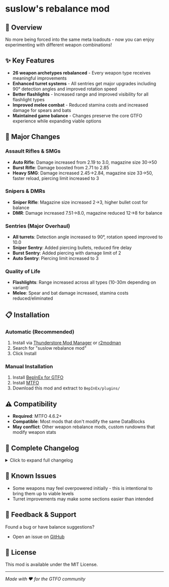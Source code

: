 # suslow's rebalance mod

## 🎯 Overview

No more being forced into the same meta loadouts - now you can enjoy experimenting with different weapon combinations!

## ✨ Key Features

- **26 weapon archetypes rebalanced** - Every weapon type receives meaningful improvements
- **Enhanced turret systems** - All sentries get major upgrades including 90° detection angles and improved rotation speed
- **Better flashlights** - Increased range and improved visibility for all flashlight types  
- **Improved melee combat** - Reduced stamina costs and increased damage for spears and bats
- **Maintained game balance** - Changes preserve the core GTFO experience while expanding viable options

## 🔧 Major Changes

### Assault Rifles & SMGs
- **Auto Rifle**: Damage increased from 2.19 to 3.0, magazine size 30→50
- **Burst Rifle**: Damage boosted from 2.71 to 2.85
- **Heavy SMG**: Damage increased 2.45→2.84, magazine size 33→50, faster reload, piercing limit increased to 3

### Snipers & DMRs  
- **Sniper Rifle**: Magazine size increased 2→3, higher bullet cost for balance
- **DMR**: Damage increased 7.51→8.0, magazine reduced 12→8 for balance

### Sentries (Major Overhaul)
- **All turrets**: Detection angle increased to 90°, rotation speed improved to 10.0
- **Sniper Sentry**: Added piercing bullets, reduced fire delay
- **Burst Sentry**: Added piercing with damage limit of 2
- **Auto Sentry**: Piercing limit increased to 3

### Quality of Life
- **Flashlights**: Range increased across all types (10-30m depending on variant)
- **Melee**: Spear and bat damage increased, stamina costs reduced/eliminated

## 📋 Installation

### Automatic (Recommended)
1. Install via [Thunderstore Mod Manager](https://www.overwolf.com/app/thunderstore-thunderstore_mod_manager) or [r2modman](https://gtfo.thunderstore.io/package/ebkr/r2modman/)
2. Search for "suslow rebalance mod" 
3. Click Install

### Manual Installation
1. Install [BepInEx for GTFO](https://gtfo.thunderstore.io/package/BepInEx/BepInExPack_GTFO/)
2. Install [MTFO](https://gtfo.thunderstore.io/package/dakkhuza/MTFO/) 
3. Download this mod and extract to `BepInEx/plugins/`

## ⚠️ Compatibility

- **Required**: MTFO 4.6.2+
- **Compatible**: Most mods that don't modify the same DataBlocks
- **May conflict**: Other weapon rebalance mods, custom rundowns that modify weapon stats

## 🔄 Complete Changelog

<details>
<summary>Click to expand full changelog</summary>

### Assault Rifles
- **GEAR_Rifle_Semi (Drekker PRES MOD 556 Rifle)**:
  - Magazine increased from 14 to 20
  - Reload time increased from 1.9s to 2.0s
  - Bullet cost increased from 3.8 to 3.83
- **GEAR_Rifle_Burst (Malatack CH 4 Burst Rifle)**:
  - Damage increased from 2.71 to 2.85
  - Bullet cost increased from 1.65 to 1.765
- **GEAR_Rifle_Auto (Malatack LX Assault Rifle)**:
  - Damage increased from 2.1875 to 3.0
  - Stagger damage multiplier reduced from 1.0 to 0.8
  - Precision damage multiplier reduced from 0.8 to 0.78
  - Magazine increased from 30 to 50
  - Reload time increased from 1.8s to 2.4s
  - Bullet cost increased from 1.47 to 2.0
- **GEAR_Rifle_Heavy_Auto_Special (Malatack HXC Heavy Assault Rifle)**:
  - Bullet cost reduced from 1.92 to 1.84

### SMGs
- **GEAR_SMG_Semi (Drekker CLR Short Rifle)**:
  - Fire mode changed from Semi to Burst
  - Damage increased from 4.81 to 7.0
  - Damage falloff start increased from 8.0 to 10.0
  - Bullet cost increased from 1.38 to 2.32
  - Shot delay reduced from 0.04s to 0.01s
  - Burst delay set to 0.15s
  - Burst shot count set to 3
- **GEAR_SMG_Burst (Van Auken LTC5 SMG)**:
  - Damage falloff start reduced from 10.0 to 8.0
  - Damage falloff end reduced from 65.0 to 60.0
- **GEAR_SMG_Heavy_Auto (Accrat ND6 Heavy SMG)**:
  - Damage increased from 2.45 to 2.84
  - Damage falloff start reduced from 7.0 to 6.0
  - Damage falloff end reduced from 60.0 to 55.0
  - Piercing bullets enabled
  - Piercing damage count limit set to 3
  - Precision damage multiplier increased from 0.8 to 0.91
  - Magazine increased from 33 to 50
  - Reload time reduced from 1.55s to 1.4s
  - Bullet cost reduced from 1.5 to 1.3
  - Shot delay reduced from 0.078s to 0.066s

### Snipers & DMRs
- **GEAR_DMR_Semi (TR22 Hanaway DMR)**:
  - Damage increased from 7.51 to 8.0
  - Damage falloff start reduced from 50.0 to 30.0
  - Damage falloff end reduced from 100.0 to 80.0
  - Precision damage multiplier reduced from 0.87 to 0.85
  - Magazine reduced from 12 to 8
  - Reload time increased from 2.3s to 2.4s
  - Bullet cost increased from 5.89 to 10.9
  - Shot delay increased from 0.25s to 0.35s
- **GEAR_Sniper_Semi (Köning PR 11 Sniper Rifle)**:
  - Magazine increased from 2 to 3
  - Bullet cost increased from 17.5 to 23.0

### Shotguns
- **GEAR_Shotgun_Semi (Buckland S870 Shotgun)**:
  - Damage increased from 3.01 to 3.1
  - Damage falloff start increased from 4.0 to 5.0
- **GEAR_Sawed-Off_Shotgun_Semi (Buckland SBS III Sawed-Off Shotgun)**:
  - Damage increased from 3.8 to 3.9
  - Magazine reduced from 4 to 3
- **GEAR_Shotgun_Pump (Buckland Custom K330 Slug Shotgun)**:
  - Bullet cost reduced from 12.0 to 11.5
  - Shot delay reduced from 0.75s to 0.70s
- **GEAR_Shotgun_Choke (Buckland XDIST2 Choke Mod Shotgun)**:
  - Precision damage multiplier reduced from 0.7333 to 0.6
  - Bullet cost increased from 16.3 to 20.6
- **GEAR_Shotgun_DoubleBarrel (Buckland AF6 Combat Shotgun)**:
  - Bullet cost reduced from 10.0 to 9.55

### Bullpup Rifles
- **GEAR_Bullpup_Auto (Accrat Golok DA Bullpup Rifle)**:
  - Damage increased from 2.1 to 2.84
  - Stagger damage multiplier reduced from 1.0 to 0.8
  - Magazine increased from 40 to 45
  - Bullet cost increased from 1.5 to 1.87
  - Shot delay increased from 0.055s to 0.0705s
  - Hip fire spread reduced from 2.5 to 2.0

### Sentries
- **All turrets**:
  - Detection angles increased from 20-40° to 90°
  - Rotation speed increased from 4-8 to 10
- **GEAR_SentryGun_Semi_sniper (Sniper Sentry)**:
  - Damage increased from 48.1 to 50.1
  - Damage falloff start increased from 30.0 to 40.0
  - Bullet cost reduced from 16.0 to 14.5
  - Shot delay reduced from 2.6s to 1.9s
  - Piercing bullets enabled
  - Start fire delay reduced from 2.8s to 0.6s
  - Rotation speed increased from 6.0 to 10.0
  - Detection max angle increased from 20.0 to 90.0
  - Legacy enemy detection enabled
  - Start fire delay tag multiplier increased from 0.5 to 0.8
  - Damage tag multiplier increased from 1.0 to 1.5
  - Stagger damage tag multiplier increased from 1.0 to 2.0
  - Bullet cost tag multiplier reduced from 0.7 to 0.4
  - Shot delay tag multiplier reduced from 0.7 to 0.6
- **GEAR_SentryGun_Burst (Mechatronic SGB3 Burst Sentry)**:
  - Damage falloff start increased from 10.0 to 20.0
  - Damage falloff end increased from 40.0 to 80.0
  - Bullet cost increased from 2.05 to 2.26
  - Burst delay reduced from 1.0s to 0.5s
  - Piercing bullets enabled
  - Piercing damage count limit set to 2
  - Start fire delay reduced from 1.0s to 0.5s
  - Rotation speed increased from 4.0 to 10.0
  - Detection max angle increased from 30.0 to 90.0
  - Legacy enemy detection disabled
  - Start fire delay tag multiplier set to 0.8
  - Rotation speed tag multiplier set to 1.5
  - Damage tag multiplier increased from 1.0 to 1.5
  - Stagger damage tag multiplier increased from 1.0 to 2.0
  - Bullet cost tag multiplier reduced from 1.0 to 0.6
  - Shot delay tag multiplier reduced from 1.0 to 0.8
- **GEAR_SentryGun_Auto_staggering (Rad Labs Meduza HEL Auto Sentry)**:
  - Damage increased from 0.8 to 1.0
  - Damage falloff start increased from 10.0 to 18.0
  - Bullet cost increased from 0.7 to 1.1
  - Piercing damage count limit increased from 2 to 3
  - Start fire delay reduced from 1.0s to 0.5s
  - Rotation speed increased from 4.0 to 10.0
  - Detection max range reduced from 25.0 to 20.0
  - Detection max angle increased from 30.0 to 90.0
  - Start fire delay tag multiplier set to 0.8
  - Damage tag multiplier increased from 1.0 to 2.0
  - Stagger damage tag multiplier increased from 1.0 to 3.0
  - Bullet cost tag multiplier reduced from 1.0 to 0.5
- **GEAR_SentryGun_Shotgun_Semi (Mechatronic B5 LFR Shotgun Sentry)**:
  - Damage reduced from 3.01 to 2.21
  - Stagger damage multiplier increased from 1.0 to 2.0
  - Bullet cost increased from 1.58 to 1.7
  - Piercing bullets enabled
  - Piercing damage count limit set to 2
  - Shotgun bullet count increased from 5 to 10
  - Shotgun bullet spread reduced from 2 to 1
  - Rotation speed increased from 8.0 to 10.0
  - Detection max range increased from 10.0 to 12.0
  - Detection max angle increased from 40.0 to 90.0
  - Force aim towards body enabled
  - Damage tag multiplier increased from 1.0 to 1.5
  - Stagger damage tag multiplier increased from 1.0 to 2.0

### Revolvers
- **GEAR_Revolver_Semi (Bataldo 3RB HEL Revolver)**:
  - Bullet cost increased from 5.74 to 6.2
- **GEAR_Revolver_Semi_Special (Mastaba R66 Revolver)**:
  - Magazine increased from 20 to 21

### Special Weapons
- **GEAR_Special_Semi_HighDamage (Shelling Arid 5 High Caliber Pistol)**:
  - Damage increased from 14.21 to 15.25
- **GEAR_Special_Semi_Precision (Drekker DEL P1 Precision Rifle)**:
  - Bullet cost increased from 10.0 to 10.8
- **GEAR_Special_Semi_Sniper (Drekker DEL P1 Precision Rifle - Thermal Scope)**:
  - Damage falloff start increased from 30.0 to 40.0
  - Damage falloff end increased from 70.0 to 90.0
  - Precision damage multiplier increased from 1.3 to 2.15
  - Magazine increased from 10 to 12
- **GEAR_Special_Semi_Heavy (Shelling Arid-5 High Caliber Pistol)**:
  - Damage increased from 30.1 to 33

### Equipment
- **GunLight_A (Short Range Flashlight)**:
  - Range increased from 8.0 to 10.0
  - Blue color tint increased from 0.731 to 0.831
- **GunLight_E (Medium Range #2 Flashlight)**:
  - Range increased from 13.0 to 15.0
  - Intensity reduced from 0.5 to 0.45
  - Cookie texture changed to "FlashlightRegularCookie_01.tga"
  - Color red changed from 0.86 to 1.0
  - Color green changed from 1.0 to 0.991
  - Color blue changed from 0.988 to 0.933
- **GunLight_B (Medium Range #1 Flashlight)**:
  - Range increased from 15.0 to 16.0
- **GunLight_D (Long Range #1 Flashlight)**:
  - Range increased from 16.0 to 18.0
- **GunLight_C (Long Range #2 Flashlight)**:
  - Range increased from 20.0 to 22.0
- **Consumable_MediumFlashlight (Portable Flashlight)**:
  - Range increased from 25.0 to 30.0
- **Spear**:
  - Light attack damage increased from 2.0 to 2.5
  - Charged attack stamina cost in combat reduced from 0.05 to 0.015
  - Charged attack stamina cost out of combat reduced from 0.05 to 0.015
  - Push stamina cost in combat reduced from 0.05 to 0.015
  - Push stamina cost out of combat reduced from 0.05 to 0.015
- **Bat**:
  - Light attack damage increased from 3.0 to 4.0
  - Light stagger multiplier reduced from 5.0 to 4.0

</details>

## 🐛 Known Issues

- Some weapons may feel overpowered initially - this is intentional to bring them up to viable levels
- Turret improvements may make some sections easier than intended

## 💬 Feedback & Support

Found a bug or have balance suggestions? 
- Open an issue on [GitHub](https://github.com/your-username/gtfo-suslow-rebalance-mod)

## 📄 License

This mod is available under the MIT License.

---

*Made with ❤️ for the GTFO community*